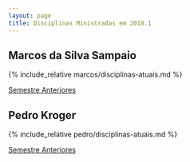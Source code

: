 ```yaml
---
layout: page
title: Disciplinas Ministradas em 2018.1
---
```


## Marcos da Silva Sampaio

{% include_relative marcos/disciplinas-atuais.md %}

[Semestre Anteriores](/marcos/disciplinas-anteriores)


## Pedro Kroger

{% include_relative pedro/disciplinas-atuais.md %}

[Semestre Anteriores](/pedro/disciplinas-anteriores)

